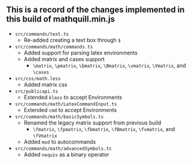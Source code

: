 ## This is a record of the changes implemented in this build of mathquill.min.js 
- `src/commands/text.ts` 
    - Re-added creating a text box through `$`
- `src/commands/math/commands.ts`
   - Added support for parsing latex environments
   - Added matrix and cases support
        - `\matrix`, `\pmatrix`, `\bmatrix`, `\Bmatrix`, `\vmatrix`, `\Vmatrix`, and `\cases`
- `src/css/math.less`
   - Added matrix css
- `src/publicapi.ts`
   - Extended `klass` to accept Environments
- `src/commands/math/LatexCommandInput.ts`
   - Extended `cmd` to accept Environments
- `src/commands/math/basicSymbols.ts`
   - Renamed the legacy matrix support from previous build
        - `\fmatrix`, `\fpmatrix`, `\fbmatrix`, `\fBmatrix`, `\fvmatrix`, and `\fVmatrix`
   - Added `mod` to autocommands
- `src/commands/math/advancedSymbols.ts`
   - Added `nequiv` as a binary operator
